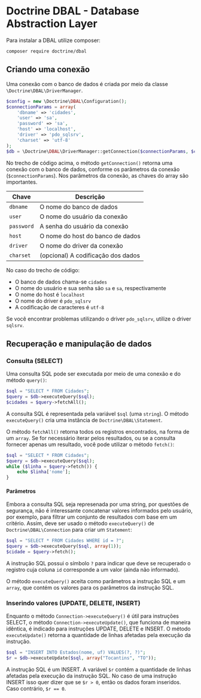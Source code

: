 # Doctrine DBAL - Database Abstraction Layer

Para instalar a DBAL utilize composer:

```
composer require doctrine/dbal
```

## Criando uma conexão

Uma conexão com o banco de dados é criada por meio da classe `\Doctrine\DBAL\DriverManager`.

```php
$config = new \Doctrine\DBAL\Configuration();
$connectionParams = array(
    'dbname' => 'cidades',
    'user' => 'sa',
    'password' => 'sa',
    'host' => 'localhost',
    'driver' => 'pdo_sqlsrv',
    'charset' => 'utf-8'
);
$db = \Doctrine\DBAL\DriverManager::getConnection($connectionParams, $config);
```

No trecho de código acima, o método `getConnection()` retorna uma conexão com o banco de dados, conforme os parâmetros da conexão (`$connectionParams`). Nos parâmetros da conexão, as chaves do array são importantes.

|Chave  |Descrição                                      |
|-------|-----------------------------------------------|
|`dbname`|O nome do banco de dados                      |
|`user` |O nome do usuário da conexão                   |
|`password`|A senha do usuário da conexão               |
|`host` |O nome do host do banco de dados               |
|`driver`|O nome do driver da conexão                   |
|`charset`|(opcional) A codificação dos dados           |

No caso do trecho de código:
- O banco de dados chama-se `cidades`
- O nome do usuário e sua senha são `sa` e `sa`, respectivamente
- O nome do host é `localhost`
- O nome do driver é `pdo_sqlsrv`
- A codificação de caracteres é `utf-8`

Se você encontrar problemas utilizando o driver `pdo_sqlsrv`, utilize o driver `sqlsrv`.

## Recuperação e manipulação de dados

### Consulta (SELECT)

Uma consulta SQL pode ser executada por meio de uma conexão e do método `query()`:

```php
$sql = "SELECT * FROM Cidades";
$query = $db->executeQuery($sql);
$cidades = $query->fetchAll();
```

A consulta SQL é representada pela variável `$sql` (uma `string`). O método `executeQuery()` cria uma instância de `Doctrine\DBAL\Statement`.

O método `fetchAll()` retorna todos os registros encontrados, na forma de um `array`. Se for necessário iterar pelos resultados, ou se a consulta fornecer apenas um resultado, você pode utilizar o método `fetch()`:

```php
$sql = "SELECT * FROM Cidades";
$query = $db->executeQuery($sql);
while ($linha = $query->fetch()) {
    echo $linha['nome'];
}
```

#### Parâmetros

Embora a consulta SQL seja represenada por uma string, por questões de segurança, não é interessante concatenar valores informados pelo usuário, por exemplo, para filtrar um conjunto de resultados com base em um critério. Assim, deve ser usado o método `executeQuery()` de `Doctrine\DBAL\Connection` para criar um `Statement`:

```php
$sql = "SELECT * FROM Cidades WHERE id = ?";
$query = $db->executeQuery($sql, array(1));
$cidade = $query->fetch();
```

A instrução SQL possui o símbolo `?` para indicar que deve se recuperado o registro cuja coluna `id` corresponde a um valor (ainda não informado).

O método `executeQuery()` aceita como parâmetros a instrução SQL e um `array`, que contém os valores para os parâmetros da instrução SQL.

### Inserindo valores (UPDATE, DELETE, INSERT)

Enquanto o método `Connection->executeQuery()` é útil para instruções SELECT, o método `Connection->executeUpdate()`, que funciona de maneira idêntica, é indicado para instruções UPDATE, DELETE e INSERT. O método `executeUpdate()` retorna a quantidade de linhas afetadas pela execução da instrução.

```php
$sql = "INSERT INTO Estados(nome, uf) VALUES(?, ?)";
$r = $db->executeUpdate($sql, array("Tocantins", "TO"));
```

A instrução SQL é um INSERT. A variável `$r` contém a quantidade de linhas afetadas pela execução da instrução SQL. No caso de uma instrução INSERT isso quer dizer que se `$r > 0`, então os dados foram inseridos. Caso contrário, `$r == 0`.
